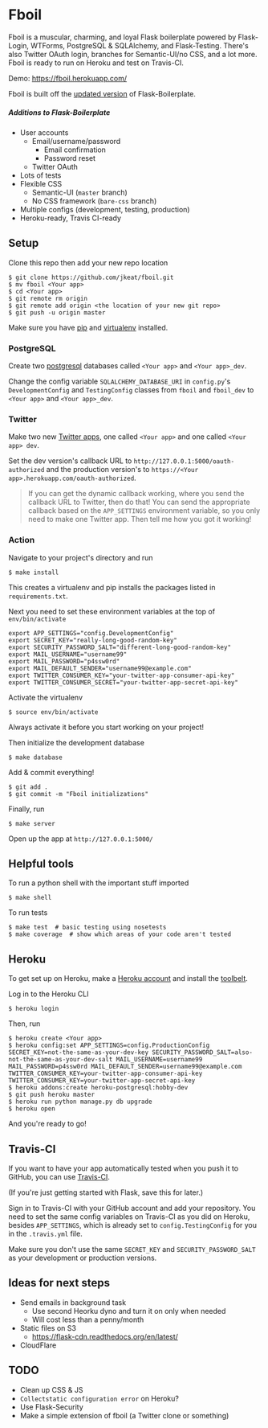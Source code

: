 # Fboil

Fboil is a muscular, charming, and loyal Flask boilerplate powered by Flask-Login, WTForms, PostgreSQL & SQLAlchemy, and Flask-Testing. There's also Twitter OAuth login, branches for Semantic-UI/no CSS, and a lot more. Fboil is ready to run on Heroku and test on Travis-CI.

Demo: https://fboil.herokuapp.com/

Fboil is built off the [updated version](https://github.com/mjhea0/flask-boilerplate/tree/master/_updated) of Flask-Boilerplate.

##### Additions to Flask-Boilerplate

+ User accounts
	+ Email/username/password
		+ Email confirmation
		+ Password reset
	+ Twitter OAuth
+ Lots of tests
+ Flexible CSS
	+ Semantic-UI (`master` branch)
	+ No CSS framework (`bare-css` branch)
+ Multiple configs (development, testing, production)
+ Heroku-ready, Travis CI-ready

## Setup

Clone this repo then add your new repo location

	$ git clone https://github.com/jkeat/fboil.git
	$ mv fboil <Your app>
	$ cd <Your app>
	$ git remote rm origin
	$ git remote add origin <the location of your new git repo>
	$ git push -u origin master

Make sure you have [pip](https://pip.pypa.io/en/latest/installing.html) and [virtualenv](https://virtualenv.pypa.io/en/latest/installation.html) installed.

### PostgreSQL

Create two [postgresql](http://www.postgresql.org/download/) databases called `<Your app>` and `<Your app>_dev`.

Change the config variable `SQLALCHEMY_DATABASE_URI` in `config.py`'s `DevelopmentConfig` and `TestingConfig` classes from `fboil` and `fboil_dev` to `<Your app>` and `<Your app>_dev`.

### Twitter

Make two new [Twitter apps](https://apps.twitter.com/), one called `<Your app>` and one called `<Your app> dev`.

Set the dev version's callback URL to `http://127.0.0.1:5000/oauth-authorized` and the production version's to `https://<Your app>.herokuapp.com/oauth-authorized`.

> If you can get the dynamic callback working, where you send the callback URL to Twitter, then do that! You can send the appropriate callback based on the `APP_SETTINGS` environment variable, so you only need to make one Twitter app. Then tell me how you got it working!

### Action

Navigate to your project's directory and run 

	$ make install

This creates a virtualenv and pip installs the packages listed in `requirements.txt`.

Next you need to set these environment variables at the top of `env/bin/activate`

	export APP_SETTINGS="config.DevelopmentConfig"
	export SECRET_KEY="really-long-good-random-key"
	export SECURITY_PASSWORD_SALT="different-long-good-random-key"
	export MAIL_USERNAME="username99"
	export MAIL_PASSWORD="p4ssw0rd"
	export MAIL_DEFAULT_SENDER="username99@example.com"
	export TWITTER_CONSUMER_KEY="your-twitter-app-consumer-api-key"
	export TWITTER_CONSUMER_SECRET="your-twitter-app-secret-api-key"

Activate the virtualenv

	$ source env/bin/activate

Always activate it before you start working on your project!
	
Then initialize the development database

	$ make database

Add & commit everything!

	$ git add .
	$ git commit -m "Fboil initializations"

Finally, run

	$ make server

Open up the app at `http://127.0.0.1:5000/`

## Helpful tools

To run a python shell with the important stuff imported

	$ make shell

To run tests

	$ make test  # basic testing using nosetests
	$ make coverage  # show which areas of your code aren't tested

## Heroku

To get set up on Heroku, make a [Heroku account](https://signup.heroku.com/) and install the [toolbelt](https://toolbelt.heroku.com/).

Log in to the Heroku CLI

	$ heroku login

Then, run

	$ heroku create <Your app>
	$ heroku config:set APP_SETTINGS=config.ProductionConfig SECRET_KEY=not-the-same-as-your-dev-key SECURITY_PASSWORD_SALT=also-not-the-same-as-your-dev-salt MAIL_USERNAME=username99 MAIL_PASSWORD=p4ssw0rd MAIL_DEFAULT_SENDER=username99@example.com TWITTER_CONSUMER_KEY=your-twitter-app-consumer-api-key TWITTER_CONSUMER_KEY=your-twitter-app-secret-api-key
	$ heroku addons:create heroku-postgresql:hobby-dev
	$ git push heroku master
	$ heroku run python manage.py db upgrade
	$ heroku open

And you're ready to go!

## Travis-CI

If you want to have your app automatically tested when you push it to GitHub, you can use [Travis-CI](travis-ci.org).

(If you're just getting started with Flask, save this for later.)

Sign in to Travis-CI with your GitHub account and add your repository. You need to set the same config variables on Travis-CI as you did on Heroku, besides `APP_SETTINGS`, which is already set to `config.TestingConfig` for you in the `.travis.yml` file.

Make sure you don't use the same `SECRET_KEY` and `SECURITY_PASSWORD_SALT` as your development or production versions.

## Ideas for next steps
+ Send emails in background task
	+ Use second Heorku dyno and turn it on only when needed
	+ Will cost less than a penny/month
+ Static files on S3
	+ https://flask-cdn.readthedocs.org/en/latest/
+ CloudFlare

## TODO
+ Clean up CSS & JS
+ `Collectstatic configuration error` on Heroku?
+ Use Flask-Security
+ Make a simple extension of fboil (a Twitter clone or something)

